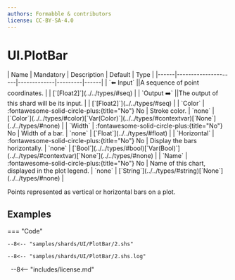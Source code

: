 ```yaml
---
authors: Formabble & contributors
license: CC-BY-SA-4.0
---
```



# UI.PlotBar

<div class="sh-parameters" markdown="1">
| Name | Mandatory | Description | Default | Type |
|------|---------------------|-------------|---------|------|
| `⬅️ Input` ||A sequence of point coordinates. | | [`[Float2]`](../../types/#seq) |
| `Output ➡️` ||The output of this shard will be its input. | | [`[Float2]`](../../types/#seq) |
| `Color` | :fontawesome-solid-circle-plus:{title="No"} No  | Stroke color. | `none` | [`Color`](../../types/#color)[`Var(Color)`](../../types/#contextvar)[`None`](../../types/#none) |
| `Width` | :fontawesome-solid-circle-plus:{title="No"} No  | Width of a bar. | `none` | [`Float`](../../types/#float) |
| `Horizontal` | :fontawesome-solid-circle-plus:{title="No"} No  | Display the bars horizontally. | `none` | [`Bool`](../../types/#bool)[`Var(Bool)`](../../types/#contextvar)[`None`](../../types/#none) |
| `Name` | :fontawesome-solid-circle-plus:{title="No"} No  | Name of this chart, displayed in the plot legend. | `none` | [`String`](../../types/#string)[`None`](../../types/#none) |

</div>

Points represented as vertical or horizontal bars on a plot.

## Examples

=== "Code"

  ```x86asm linenums="1"
  --8<-- "samples/shards/UI/PlotBar/2.shs"
  ```

  ```
  --8<-- "samples/shards/UI/PlotBar/2.shs.log"
  ```
&nbsp;
--8<-- "includes/license.md"

